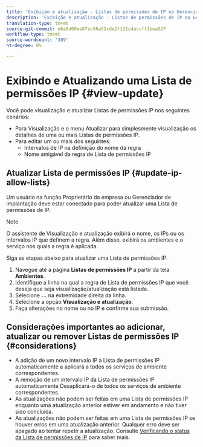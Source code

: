 ```yaml
---
title: 'Exibição e atualização - Listas de permissões de IP no Gerenciador de '
description: 'Exibição e atualização - Listas de permissões de IP no Gerenciador de '
translation-type: tm+mt
source-git-commit: e6a8d69ea87ac56a51cde2f131c4accff1bea527
workflow-type: tm+mt
source-wordcount: '309'
ht-degree: 0%

---
```



# Exibindo e Atualizando uma Lista de permissões IP {#view-update}

Você pode visualização e atualizar Listas de permissões IP nos seguintes cenários:

* Para Visualização e o menu Atualizar para simplesmente visualização os detalhes de uma ou mais Listas de permissões IP.
* Para editar um ou mais dos seguintes:
   * Intervalos de IP na definição do nome da regra
   * Nome amigável da regra de Lista de permissões IP

## Atualizar Lista de permissões IP {#update-ip-allow-lists}


Um usuário na função Proprietário da empresa ou Gerenciador de implantação deve estar conectado para poder atualizar uma Lista de permissões de IP.

>[!NOTE]
>O assistente de Visualização e atualização exibirá o nome, os IPs ou os intervalos IP que definem a regra. Além disso, exibirá os ambientes e o serviço nos quais a regra é aplicada.

Siga as etapas abaixo para atualizar uma Lista de permissões IP:

1. Navegue até a página **Listas de permissões IP** a partir da tela **Ambientes**.
1. Identifique a linha na qual a regra de Lista de permissões IP que você deseja que seja visualização/atualização está listada.
1. Selecione **...** na extremidade direita da linha.
1. Selecione a opção **Visualização e atualização**.
1. Faça alterações no nome ou no IP e confirme sua submissão.

## Considerações importantes ao adicionar, atualizar ou remover Listas de permissões IP {#considerations}

* A adição de um novo intervalo IP à Lista de permissões IP automaticamente a aplicará a todos os serviços de ambiente correspondentes.
* A remoção de um intervalo IP da Lista de permissões IP automaticamente Desaplicará-o de todos os serviços de ambiente correspondentes.
* As atualizações não podem ser feitas em uma Lista de permissões IP enquanto uma atualização anterior estiver em andamento e não tiver sido concluída.
* As atualizações não podem ser feitas em uma Lista de permissões IP se houver erros em uma atualização anterior. Qualquer erro deve ser apagado ao tentar repetir a atualização.
Consulte [Verificando o status da Lista de permissões de IP](/help/implementing/cloud-manager/ip-allow-lists/check-ip-allow-list-status.md) para saber mais.